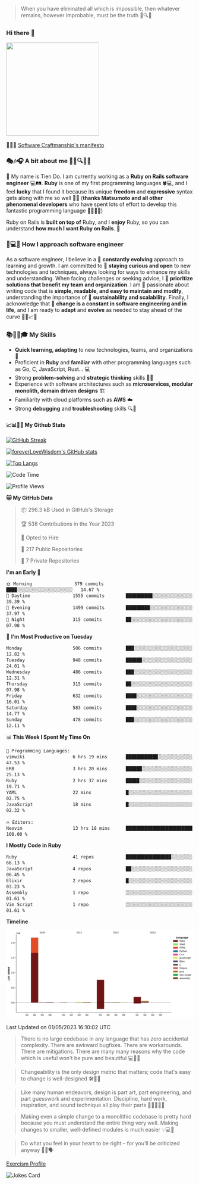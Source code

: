 > When you have eliminated all which is impossible, then whatever remains, however improbable, must be the truth 🤔🔍💡
### Hi there 👋

<!--
**foreverLoveWisdom/foreverLoveWisdom** is a ✨ _special_ ✨ repository because its `README.md` (this file) appears on your GitHub profile.

Here are some ideas to get you started:

- 🔭 I’m currently working on ...
- 🌱 I’m currently learning ...
- 👯 I’m looking to collaborate on ...
- 🤔 I’m looking for help with ...
- 💬 Ask me about ...
- 📫 How to reach me: ...
- 😄 Pronouns: ...
- ⚡ Fun fact: ...
-->

<img src="https://codecondo.com/wp-content/uploads/2017/09/railslogo.png" width="250" height="250">

 📜🔨🌟 [Software Craftmanship's manifesto](http://manifesto.softwarecraftsmanship.org/)

### 🎭🎶🎧 A bit about me 🕵️‍♀️🔍🕵️‍♂️
👋 My name is Tien Do. I am currently working as a **Ruby on Rails software engineer** 💻🛤️. **Ruby** is one of my first programming languages 🍀💻, and I feel **lucky** that I found it because its unique **freedom** and **expressive** syntax gets along with me so well 🤗💬 (**thanks Matsumoto and all other phenomenal developers** who have spent lots of effort to develop this fantastic programming language 🙏👨‍💻🌟)

Ruby on Rails is **built on top of** Ruby, and I **enjoy** Ruby, so you can understand **how much I want Ruby on Rails**. 🤩

### 🤔💻🔨 How I approach software engineer
As a software engineer, I believe in a 🔄 **constantly evolving** approach to learning and growth. I am committed to 🤔 **staying curious and open** to new technologies and techniques, always looking for ways to enhance my skills and understanding. When facing challenges or seeking advice, I 👥  **prioritize solutions that benefit my team and organization**. I am 🎉 passionate about writing code that is **simple, readable, and easy to maintain and modify**, understanding the importance of 🌱 **sustainability and scalability**. Finally, I acknowledge that 🌊 **change is a constant in software engineering and in life**, and I am ready to **adapt** and **evolve** as needed to stay ahead of the curve 🏃‍♂️📈🔄

### 📚🧑‍💻🎓 My Skills
- **Quick learning, adapting** to new technologies, teams, and organizations 🚀
- Proficient in **Ruby** and **familiar** with other programming languages such as Go, C, JavaScript, Rust... 💻
- Strong **problem-solving** and **strategic thinking** skills 🤔💡
- Experience with software architectures such as **microservices, modular monolith, domain driven designs** 🏗️
- Familiarity with cloud platforms such as **AWS** ☁️ 
- Strong **debugging** and **troubleshooting** skills 🔍🐞

#### 📈📊👨‍💻  My Github Stats

[![GitHub Streak](https://github-readme-streak-stats.herokuapp.com/?user=foreverLoveWisdom&theme=dracula)](https://git.io/streak-stats)
&nbsp;
&nbsp;

[![foreverLoveWisdom's GitHub stats](https://github-readme-stats.vercel.app/api?username=foreverLoveWisdom&show_icons=true&theme=react&count_private=true)](https://github.com/anuraghazra/github-readme-stats)

[![Top Langs](https://github-readme-stats.vercel.app/api/top-langs/?username=foreverLoveWisdom&show_icons=true&theme=vue-dark)](https://github.com/anuraghazra/github-readme-stats)

<!--START_SECTION:waka-->
![Code Time](http://img.shields.io/badge/Code%20Time-1%2C865%20hrs%2021%20mins-blue)

![Profile Views](http://img.shields.io/badge/Profile%20Views-9-blue)

**🐱 My GitHub Data** 

> 📦 296.3 kB Used in GitHub's Storage 
 > 
> 🏆 538 Contributions in the Year 2023
 > 
> 💼 Opted to Hire
 > 
> 📜 217 Public Repositories 
 > 
> 🔑 7 Private Repositories 
 > 
**I'm an Early 🐤** 

```text
🌞 Morning                579 commits         ████░░░░░░░░░░░░░░░░░░░░░   14.67 % 
🌆 Daytime                1555 commits        ██████████░░░░░░░░░░░░░░░   39.39 % 
🌃 Evening                1499 commits        █████████░░░░░░░░░░░░░░░░   37.97 % 
🌙 Night                  315 commits         ██░░░░░░░░░░░░░░░░░░░░░░░   07.98 % 
```
📅 **I'm Most Productive on Tuesday** 

```text
Monday                   506 commits         ███░░░░░░░░░░░░░░░░░░░░░░   12.82 % 
Tuesday                  948 commits         ██████░░░░░░░░░░░░░░░░░░░   24.01 % 
Wednesday                486 commits         ███░░░░░░░░░░░░░░░░░░░░░░   12.31 % 
Thursday                 315 commits         ██░░░░░░░░░░░░░░░░░░░░░░░   07.98 % 
Friday                   632 commits         ████░░░░░░░░░░░░░░░░░░░░░   16.01 % 
Saturday                 583 commits         ████░░░░░░░░░░░░░░░░░░░░░   14.77 % 
Sunday                   478 commits         ███░░░░░░░░░░░░░░░░░░░░░░   12.11 % 
```


📊 **This Week I Spent My Time On** 

```text
💬 Programming Languages: 
vimwiki                  6 hrs 19 mins       ████████████░░░░░░░░░░░░░   47.53 % 
ERB                      3 hrs 20 mins       ██████░░░░░░░░░░░░░░░░░░░   25.13 % 
Ruby                     2 hrs 37 mins       █████░░░░░░░░░░░░░░░░░░░░   19.71 % 
YAML                     22 mins             █░░░░░░░░░░░░░░░░░░░░░░░░   02.75 % 
JavaScript               18 mins             █░░░░░░░░░░░░░░░░░░░░░░░░   02.32 % 

🔥 Editors: 
Neovim                   13 hrs 18 mins      █████████████████████████   100.00 % 
```

**I Mostly Code in Ruby** 

```text
Ruby                     41 repos            █████████████████░░░░░░░░   66.13 % 
JavaScript               4 repos             ██░░░░░░░░░░░░░░░░░░░░░░░   06.45 % 
Elixir                   2 repos             █░░░░░░░░░░░░░░░░░░░░░░░░   03.23 % 
Assembly                 1 repo              ░░░░░░░░░░░░░░░░░░░░░░░░░   01.61 % 
Vim Script               1 repo              ░░░░░░░░░░░░░░░░░░░░░░░░░   01.61 % 
```



**Timeline**

![Lines of Code chart](https://raw.githubusercontent.com/foreverLoveWisdom/foreverLoveWisdom/main/assets/bar_graph.png)


 Last Updated on 01/05/2023 16:10:02 UTC
<!--END_SECTION:waka-->


> There is no large codebase in any language that has zero accidental complexity. There are awkward bugfixes. There are workarounds. There are mitigations.
> There are many many reasons why the code which is useful won't be pure and beautiful 💻🐞🤔

> Changeability is the only design metric that matters; code that's easy to change is well-designed 🛠️🔄🎨

> Like many human endeavors, design is part art, part engineering, and part guesswork and experimentation. Discipline, hard work, inspiration, and sound technique all play their parts 🎨🧑‍💻🔬🧪

> Mak­ing even a sim­ple change to a mono­lith­ic code­base is pret­ty hard because you must under­stand the entire thing very well. Mak­ing changes to small­er, well-defined mod­ules is much easier 💡💻🤔
 
 > Do what you feel in your heart to be right – for you’ll be criticized anyway 💖🙏🗣️ 
 
[Exercism Profile](https://exercism.org/profiles/foreverLoveWisdom)

![Jokes Card](https://readme-jokes.vercel.app/api)
